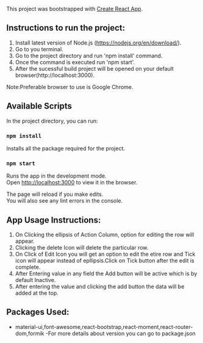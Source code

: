 This project was bootstrapped with [Create React App](https://github.com/facebook/create-react-app).

Instructions to run the project:
--------------------------------
1) Install latest version of Node.js (https://nodejs.org/en/download/).
2) Go to you terminal.
3) Go to the project directory and run  'npm install' command.
4) Once the command is executed run 'npm start'.
5) After the sucessful build project will be opened on your default browser(http://localhost:3000).


Note:Preferable browser to use is Google Chrome.

## Available Scripts

In the project directory, you can run:

### `npm install`
  Installs all the package required for the project.
  
### `npm start`

Runs the app in the development mode.<br>
Open [http://localhost:3000](http://localhost:3000) to view it in the browser.

The page will reload if you make edits.<br>
You will also see any lint errors in the console.

App Usage Instructions:
------------------

1) On Clicking the ellipsis of Action Column, option for editing the row will appear.
2) Clicking the delete Icon  will delete the  particular row.
3) On Click of Edit Icon you will get an option to edit the etire row and Tick icon will 
    appear instead of epllipsis.Click on Tick button after the edit is complete.
4) After Entering value in any field the Add button will be active which is by default Inactive.
5) After entering the value and clicking the add button the data will be added at the top.


Packages Used:
--------------
- material-ui,font-awesome,react-bootstrap,react-moment,react-router-dom,formik
-For more details about version you can go to package.json








